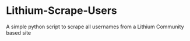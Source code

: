 Lithium-Scrape-Users
====================

A simple python script to scrape all usernames from a Lithium Community based site

